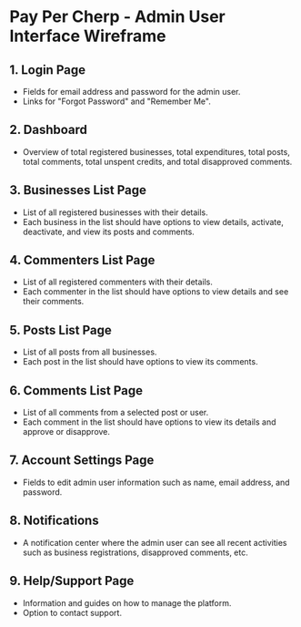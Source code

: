 # Pay Per Cherp - Admin User Interface Wireframe

## 1. Login Page

- Fields for email address and password for the admin user.
- Links for "Forgot Password" and "Remember Me".

## 2. Dashboard

- Overview of total registered businesses, total expenditures, total posts, total comments, total unspent credits, and total disapproved comments.

## 3. Businesses List Page

- List of all registered businesses with their details.
- Each business in the list should have options to view details, activate, deactivate, and view its posts and comments.

## 4. Commenters List Page

- List of all registered commenters with their details.
- Each commenter in the list should have options to view details and see their comments.

## 5. Posts List Page

- List of all posts from all businesses.
- Each post in the list should have options to view its comments.

## 6. Comments List Page

- List of all comments from a selected post or user.
- Each comment in the list should have options to view its details and approve or disapprove.

## 7. Account Settings Page

- Fields to edit admin user information such as name, email address, and password.

## 8. Notifications

- A notification center where the admin user can see all recent activities such as business registrations, disapproved comments, etc.

## 9. Help/Support Page

- Information and guides on how to manage the platform.
- Option to contact support.
